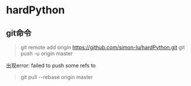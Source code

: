 # hardPython
## git命令
> git remote add origin https://github.com/simon-lu/hardPython.git
> git push -u origin master

出现error: failed to push some refs to
> git pull --rebase origin master
